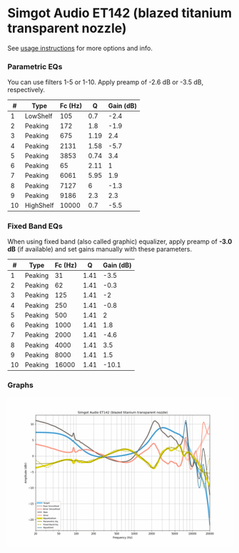 # Simgot Audio ET142 (blazed titanium transparent nozzle)
See [usage instructions](https://github.com/jaakkopasanen/AutoEq#usage) for more options and info.

### Parametric EQs
You can use filters 1-5 or 1-10. Apply preamp of -2.6 dB or -3.5 dB, respectively.

|   # | Type      |   Fc (Hz) |    Q |   Gain (dB) |
|-----|-----------|-----------|------|-------------|
|   1 | LowShelf  |       105 | 0.7  |        -2.4 |
|   2 | Peaking   |       172 | 1.8  |        -1.9 |
|   3 | Peaking   |       675 | 1.19 |         2.4 |
|   4 | Peaking   |      2131 | 1.58 |        -5.7 |
|   5 | Peaking   |      3853 | 0.74 |         3.4 |
|   6 | Peaking   |        65 | 2.11 |         1   |
|   7 | Peaking   |      6061 | 5.95 |         1.9 |
|   8 | Peaking   |      7127 | 6    |        -1.3 |
|   9 | Peaking   |      9186 | 2.3  |         2.3 |
|  10 | HighShelf |     10000 | 0.7  |        -5.5 |

### Fixed Band EQs
When using fixed band (also called graphic) equalizer, apply preamp of **-3.0 dB** (if available) and set gains manually with these parameters.

|   # | Type    |   Fc (Hz) |    Q |   Gain (dB) |
|-----|---------|-----------|------|-------------|
|   1 | Peaking |        31 | 1.41 |        -3.5 |
|   2 | Peaking |        62 | 1.41 |        -0.3 |
|   3 | Peaking |       125 | 1.41 |        -2   |
|   4 | Peaking |       250 | 1.41 |        -0.8 |
|   5 | Peaking |       500 | 1.41 |         2   |
|   6 | Peaking |      1000 | 1.41 |         1.8 |
|   7 | Peaking |      2000 | 1.41 |        -4.6 |
|   8 | Peaking |      4000 | 1.41 |         3.5 |
|   9 | Peaking |      8000 | 1.41 |         1.5 |
|  10 | Peaking |     16000 | 1.41 |       -10.1 |

### Graphs
![](./Simgot%20Audio%20ET142%20(blazed%20titanium%20transparent%20nozzle).png)
